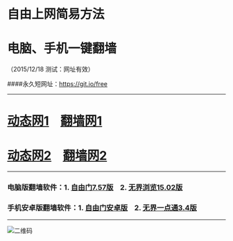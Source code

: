 # 自由上网简易方法
# 电脑、手机一键翻墙
（2015/12/18 测试：网址有效）

####永久短网址：https://git.io/free

***

# <a href="http://dt3.pwnz.org/1218" target="_blank">动态网1</a>&nbsp;&nbsp;&nbsp;&nbsp;<a href="http://fq01.itarea.org" target="_blank">翻墙网1</a>

# <a href="http://dt3.blinklab.com/1218" target="_blank">动态网2</a>&nbsp;&nbsp;&nbsp;&nbsp;<a href="http://fq02.bacek.com" target="_blank">翻墙网2</a>

***

### 电脑版翻墙软件：1. <a href="https://git.io/fgp" target="_blank">自由门7.57版</a>&nbsp;&nbsp;&nbsp;&nbsp;2. <a href="https://git.io/HNvvvQ" target="_blank">无界浏览15.02版</a>

### 手机安卓版翻墙软件：1. <a href="https://git.io/fgma" target="_blank">自由门安卓版</a>&nbsp;&nbsp;&nbsp;&nbsp;2. <a href="https://git.io/2S1IBQ" target="_blank">无界一点通3.4版</a>

***

![二维码](http://fq02.bacek.com/pic/yjfq0.png)
